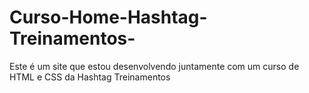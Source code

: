# Curso-Home-Hashtag-Treinamentos-
Este é um site que estou desenvolvendo juntamente com um curso de HTML e CSS da Hashtag Treinamentos
